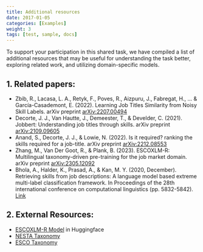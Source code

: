 ```yaml
---
title: Additional resources
date: 2017-01-05
categories: [Examples]
weight: 3
tags: [test, sample, docs]
---
```



To support your participation in this shared task, we have compiled a list of additional resources that may be useful for understanding the task better, exploring related work, and utilizing domain-specific models.

## 1. Related papers:

- Zbib, R., Lacasa, L. A., Retyk, F., Poves, R., Aizpuru, J., Fabregat, H., ... & García-Casademont, E. (2022). Learning Job Titles Similarity from Noisy Skill Labels. arXiv preprint [arXiv:2207.00494](https://arxiv.org/abs/2207.00494)
- Decorte, J. J., Van Hautte, J., Demeester, T., & Develder, C. (2021). Jobbert: Understanding job titles through skills. arXiv preprint [arXiv:2109.09605](https://arxiv.org/abs/2109.09605) 
- Anand, S., Decorte, J. J., & Lowie, N. (2022). Is it required? ranking the skills required for a job-title. arXiv preprint [arXiv:2212.08553](https://arxiv.org/abs/2212.08553)
- Zhang, M., Van Der Goot, R., & Plank, B. (2023). ESCOXLM-R: Multilingual taxonomy-driven pre-training for the job market domain. arXiv preprint [arXiv:2305.12092](https://arxiv.org/abs/2305.12092)
- Bhola, A., Halder, K., Prasad, A., & Kan, M. Y. (2020, December). Retrieving skills from job descriptions: A language model based extreme multi-label classification framework. In Proceedings of the 28th international conference on computational linguistics (pp. 5832-5842). [Link](https://aclanthology.org/2020.coling-main.513/)

## 2. External Resources: 

- [ESCOXLM-R Model](https://huggingface.co/jjzha/esco-xlm-roberta-large) in Huggingface 
- [NESTA Taxonomy](https://github.com/nestauk/skills-taxonomy-v2)
- [ESCO Taxonomy](https://esco.ec.europa.eu/en/use-esco/download)


